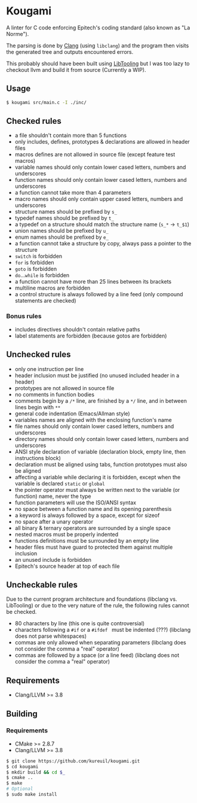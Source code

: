 # Kougami

A linter for C code enforcing Epitech's coding standard (also known as
"La Norme").

The parsing is done by [Clang][clang] (using `libclang`) and the program then
visits the generated tree and outputs encountered errors.

This probably should have been built using [LibTooling][libtooling] but I was
too lazy to checkout llvm and build it from source (Currently a WIP).

## Usage

```bash
$ kougami src/main.c -I ./inc/
```

## Checked rules

* a file shouldn't contain more than 5 functions
* only includes, defines, prototypes & declarations are allowed in header files
* macros defines are not allowed in source file (except feature test macros)
* variable names should only contain lower cased letters, numbers and underscores
* function names should only contain lower cased letters, numbers and underscores
* a function cannot take more than 4 parameters
* macro names should only contain upper cased letters, numbers and underscores
* structure names should be prefixed by `s_`
* typedef names should be prefixed by `t_`
* a typedef on a structure should match the structure name (`s_*` -> `t_$1`)
* union names should be prefixed by `u_`
* enum names should be prefixed by `e_`
* a function cannot take a structure by copy, always pass a pointer to the structure
* `switch` is forbidden
* `for` is forbidden
* `goto` is forbidden
* `do`...`while` is forbidden
* a function cannot have more than 25 lines between its brackets
* multiline macros are forbidden
* a control structure is always followed by a line feed (only compound statements are checked)

### Bonus rules

* includes directives shouldn't contain relative paths
* label statements are forbidden (because gotos are forbidden)

## Unchecked rules

* only one instruction per line
* header inclusion must be justified (no unused included header in a header)
* prototypes are not allowed in source file
* no comments in function bodies
* comments begin by a `/*` line, are finished by a `*/` line, and in between lines begin with `**`
* general code indentation (Emacs/Allman style)
* variables names are aligned with the enclosing function's name
* file names should only contain lower cased letters, numbers and underscores
* directory names should only contain lower cased letters, numbers and underscores
* ANSI style declaration of variable (declaration block, empty line, then instructions block)
* declaration must be aligned using tabs, function prototypes must also be aligned
* affecting a variable while declaring it is forbidden, except when the variable is declared `static` or `global`
* the pointer operator must always be written next to the variable (or function) name, never the type
* function parameters will use the ISO/ANSI syntax
* no space between a function name and its opening parenthesis
* a keyword is always followed by a space, except for sizeof
* no space after a unary operator
* all binary & ternary operators are surrounded by a single space
* nested macros must be properly indented
* functions definitions must be surrounded by an empty line
* header files must have guard to protected them against multiple inclusion
* an unused include is forbidden
* Epitech's source header at top of each file

## Uncheckable rules

Due to the current program architecture and foundations (libclang vs. LibTooling)
or due to the very nature of the rule, the following rules cannot be checked.

* 80 characters by line (this one is quite controversial)
* characters following a `#if` or a `#ifdef ` must be indented (???) (libclang does not parse whitespaces)
* commas are only allowed when separating parameters (libclang does not consider the comma a "real" operator)
* commas are followed by a space (or a line feed) (libclang does not consider the comma a "real" operator)

## Requirements

* Clang/LLVM >= 3.8

## Building

### Requirements

* CMake >= 2.8.7
* Clang/LLVM >= 3.8

```bash
$ git clone https://github.com/kureuil/kougami.git
$ cd kougami
$ mkdir build && cd $_
$ cmake ..
$ make
# Optional
$ sudo make install
```

[clang]: http://clang.llvm.org/ "Clang website"
[libtooling]: http://clang.llvm.org/docs/LibTooling.html "LibTooling documentation"
